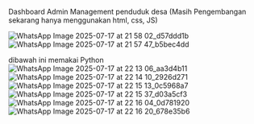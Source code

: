 Dashboard Admin Management penduduk desa (Masih Pengembangan sekarang hanya menggunakan html, css, JS)

![WhatsApp Image 2025-07-17 at 21 58 02_d57ddd1b](https://github.com/user-attachments/assets/873d5491-d975-4667-b97f-6df70aa9bb62)
![WhatsApp Image 2025-07-17 at 21 57 47_b5bec4dd](https://github.com/user-attachments/assets/152a2b7c-5b51-4ff1-8348-a5647fd71370)


dibawah ini memakai Python
![WhatsApp Image 2025-07-17 at 22 13 06_aa3d4b11](https://github.com/user-attachments/assets/72082ce8-2179-4084-a1bd-7fe63510f670)
![WhatsApp Image 2025-07-17 at 22 14 10_2926d271](https://github.com/user-attachments/assets/cab9fb69-7884-4c97-8171-fd353589fe0a)
![WhatsApp Image 2025-07-17 at 22 15 13_0c5968a7](https://github.com/user-attachments/assets/71fbc328-9a5b-48f1-a96e-948c55485039)
![WhatsApp Image 2025-07-17 at 22 15 37_d03a5cf3](https://github.com/user-attachments/assets/ee02c0ac-2e88-451d-9559-ef2bf7ce126b)
![WhatsApp Image 2025-07-17 at 22 16 04_0d781920](https://github.com/user-attachments/assets/c59b9a0c-c4d6-4f30-aa9c-ff95301a4dd9)
![WhatsApp Image 2025-07-17 at 22 16 20_678e35b6](https://github.com/user-attachments/assets/d748557c-1498-4904-b4f7-e37efbead330)
